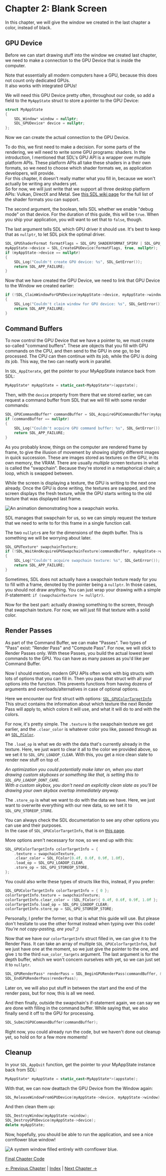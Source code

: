 # Chapter 2: Blank Screen

In this chapter, we will give the window we created in the last chapter a color, instead of black.

## GPU Device

Before we can start drawing stuff into the window we created last chapter,
we need to make a connection to the GPU Device that is inside the computer.

Note that essentially all modern computers have a GPU, because this does not count only dedicated GPUs.  
It also works with integrated GPUs!

We will need this GPU Device pretty often, throughout our code,
so add a field to the `MyAppState` struct to store a pointer to the GPU Device:

```c++
struct MyAppState
{
	SDL_Window* window = nullptr;
	SDL_GPUDevice* device = nullptr;
};
```

Now we can create the actual connection to the GPU Device.

To do this, we first need to make a decision.
For some parts of the rendering, we will need to write some GPU programs: shaders.
In the introduction, I mentioned that SDL's GPU API is a wrapper over multiple platform APIs.
These platform APIs all take these shaders in a their own formats,
so we need to choose which shader formats we, as application developers, will provide.  
For this chapter, it doesn't really matter what you fill in, because we won't actually be writing any shaders yet.  
So for now, we will just write that we support all three desktop platform APIs: Vulkan, DirectX and Metal. 
See [this SDL wiki page](https://wiki.libsdl.org/SDL3/SDL_GPUShaderFormat) for the full list of the shader formats you can support.

The second argument, the boolean, tells SDL whether we enable "debug mode" on that device.
For the duration of this guide, this will be `true`.
When you ship your application, you will want to set that to `false`, though.

The last argument tells SDL which GPU driver it should use.
It's best to keep that as `nullptr`, to let SDL pick the optimal driver.

```c++
SDL_GPUShaderFormat formatFlags = SDL_GPU_SHADERFORMAT_SPIRV | SDL_GPU_SHADERFORMAT_DXIL | SDL_GPU_SHADERFORMAT_MSL;
myAppState->device = SDL_CreateGPUDevice(formatFlags, true, nullptr);
if (myAppState->device == nullptr)
{
	SDL_Log("Couldn't create GPU device: %s", SDL_GetError());
	return SDL_APP_FAILURE;
}
```

Now that we have created the GPU Device, we need to link that GPU Device to the Window we created earlier:

```c++
if (!SDL_ClaimWindowForGPUDevice(myAppState->device, myAppState->window))
{
	SDL_Log("Couldn't claim window for GPU device: %s", SDL_GetError());
	return SDL_APP_FAILURE;
}
```

## Command Buffers

To now control the GPU Device that we have a pointer to, we must create so-called "command buffers".
These are objects that you fill with GPU commands on the CPU, and then send to the GPU in one go, to be processed.
The CPU can then continue with its job, while the GPU is doing _its_ job.
This way, the two can neatly work in parallel.

In `SDL_AppIterate`, get the pointer to your MyAppState instance back from SDL:

```c++
MyAppState* myAppState = static_cast<MyAppState*>(appstate);
```

Then, with the `device` property from there that we stored earlier,
we can request a command buffer from SDL that we will fill with some render commands:

```c++
SDL_GPUCommandBuffer* commandBuffer = SDL_AcquireGPUCommandBuffer(myAppState->device);
if (commandBuffer == nullptr)
{
	SDL_Log("Couldn't acquire GPU command buffer: %s", SDL_GetError());
	return SDL_APP_FAILURE;
}
```

As you probably know, things on the computer are rendered frame by frame,
to give the illusion of movement by showing slightly different images in quick succession. 
These are images stored as textures on the GPU, in its own memory, the VRAM.
There are usually _multiple_ screen textures in what is called the "swapchain".
Because they're stored in a metaphorical chain; a loop, which is swapped between.

While the screen is displaying a texture, the GPU is writing to the next one already.
Once the GPU is done writing, the textures are swapped, and the screen displays the fresh texture,
while the GPU starts writing to the old texture that was displayed last frame.

![An animation demonstrating how a swapchain works.](images/01-swapchain.gif)

SDL manages that swapchain for us, so we can simply request the texture
that we need to write to for this frame in a single function call.

The two `nullptr`s are for the dimensions of the depth buffer. This is something we will be worrying about later.

```c++
SDL_GPUTexture* swapchainTexture;
if (!SDL_WaitAndAcquireGPUSwapchainTexture(commandBuffer, myAppState->window, &swapchainTexture, nullptr, nullptr))
{
	SDL_Log("Couldn't acquire swapchain texture: %s", SDL_GetError());
	return SDL_APP_FAILURE;
}
```

Sometimes, SDL does not actually have a swapchain texture ready for you to fill with a frame,
denoted by the pointer being a `nullptr`. In those cases, you should not draw anything.
You can just wrap your drawing with a simple if-statement: `if (swapchainTexture != nullptr)`.

Now for the best part: actually drawing something to the screen, through that swapchain texture.
For now, we will just fill that texture with a solid color.

## Render Passes

As part of the Command Buffer, we can make "Passes".
Two types of "Pass" exist: "Render Pass" and "Compute Pass".
For now, we will stick to Render Passes only.
With these Passes, you build the actual lowest level commands to the GPU.
You can have as many passes as you'd like per Command Buffer.

Now I should mention, modern GPU APIs often work with big structs with lots of options that you can fill in.
Then you pass that struct with all your options into the function.
This prevents functions from having dozens of arguments and overloads/alternatives in case of optional options.

Here we encounter our first struct with options: [`SDL_GPUColorTargetInfo`](https://wiki.libsdl.org/SDL3/SDL_GPUColorTargetInfo)
This struct contains the information about which texture the next Render Pass will apply to,
which colors it will use, and what it will do to and with the colors.

For now, it's pretty simple.
The `.texture` is the swapchain texture we got earlier,
and the `.clear_color` is whatever color you like, passed through as an
[`SDL_FColor`](https://wiki.libsdl.org/SDL3/SDL_FColor).

The `.load_op` is what we do with the data that's currently already in the texture.
Here, we just want to clear it all to the color we provided above,
so we set it to `SDL_GPU_LOADOP_CLEAR`.
With this, you get a nice clean slate to render new stuff on top of.

_An optimization you could potentially make later on,
when you start drawing custom skyboxes or something like that,
is setting this to `SDL_GPU_LOADOP_DONT_CARE`.  
With a custom skybox, you don't need an explicitly clean slate
as you'll be drawing your own skybox overtop immediately anyway._

The `.store_op` is what we want to do with the data we have.
Here, we just want to overwrite everything with our new data,
so we set it to `SDL_GPU_STOREOP_STORE`.

You can always check the SDL documentation to see any other options you can use and their purposes.  
In the case of `SDL_GPUColorTargetInfo`, that is on
[this page](https://wiki.libsdl.org/SDL3/SDL_GPUColorTargetInfo).

More options aren't necessary for now, so we end up with this:

```c++
SDL_GPUColorTargetInfo colorTargetInfo = {
	.texture = swapchainTexture,
	.clear_color = SDL_FColor{0.4f, 0.6f, 0.9f, 1.0f},
	.load_op = SDL_GPU_LOADOP_CLEAR,
	.store_op = SDL_GPU_STOREOP_STORE,
};
```

You could also write these types of structs like this, instead, if you prefer:

```c++
SDL_GPUColorTargetInfo colorTargetInfo = { 0 };
colorTargetInfo.texture = swapchainTexture;
colorTargetInfo.clear_color = (SDL_FColor){ 0.4f, 0.6f, 0.9f, 1.0f };
colorTargetInfo.load_op = SDL_GPU_LOADOP_CLEAR;
colorTargetInfo.store_op = SDL_GPU_STOREOP_STORE;
```

Personally, I prefer the former, so that is what this guide will use.
But please don't hesitate to use the other format instead when typing over this code!  
_You're not copy-pasting, are you? ;)_

Now that we have our `colorTargetInfo` struct filled in, we can give it to the Render Pass.
It can take an array of multiple `SDL_GPUColorTargetInfo`s, but we just have one at the moment,
so we just give the pointer to the one, and give `1` to the third `num_color_targets` argument.
The last argument is for the depth buffer, which we won't concern ourselves with yet, so we can just set it to
`nullptr`.

```c++
SDL_GPURenderPass* renderPass = SDL_BeginGPURenderPass(commandBuffer, &colorTargetInfo, 1, nullptr);
SDL_EndGPURenderPass(renderPass);
```

Later on, we will also put stuff in between the start and the end of the render pass, but for now, this is all we need.

And then finally, outside the swapchain's if-statement again, we can say we are done with filling in the command buffer.
While saying that, we also finally send it off to the GPU for processing.

```c++
SDL_SubmitGPUCommandBuffer(commandBuffer);
```

Right now, you could already run the code, but we haven't done out cleanup yet, so hold on for a few more moments!

## Cleanup

In your `SDL_AppQuit` function, get the pointer to your MyAppState instance back from SDL:

```c++
MyAppState* myAppState = static_cast<MyAppState*>(appstate);
```

With that, we can now deattach the GPU Device from the Window again:

```c++
SDL_ReleaseWindowFromGPUDevice(myAppState->device, myAppState->window);
```

And then clean them up:

```c++
SDL_DestroyWindow(myAppState->window);
SDL_DestroyGPUDevice(myAppState->device);
delete myAppState;
```

Now, hopefully, you should be able to run the application, and see a nice cornflower blue window!

![A system window filled entirely with cornflower blue.](images/02-clearscreen.png)

[Final Chapter Code](https://github.com/TechnicJelle/GPUForBeginners/blob/main/chapters/chapter02/main.cpp)

[← Previous Chapter](../chapter01/README.md) | [Index](../README.md) | [Next Chapter →](../chapter03/README.md)
